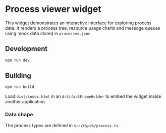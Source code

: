 # Process viewer widget

This widget demonstrates an interactive interface for exploring process data.
It renders a process tree, resource usage charts and message queues using mock
data stored in `processes.json`.

## Development

```bash
npm run dev
```

## Building

```bash
npm run build
```

Load `dist/index.html` in an `ArtifactFrameHolder` to embed the widget inside
another application.

### Data shape

The process types are defined in `src/types/process.ts`.
